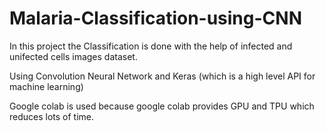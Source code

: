 # Malaria-Classification-using-CNN

 In this project the Classification is done with the help of infected and unifected cells images dataset.
 
   Using Convolution Neural Network and Keras (which is a high level API for machine learning) 
    
   Google colab is used because google colab provides GPU and TPU which reduces lots of time.

